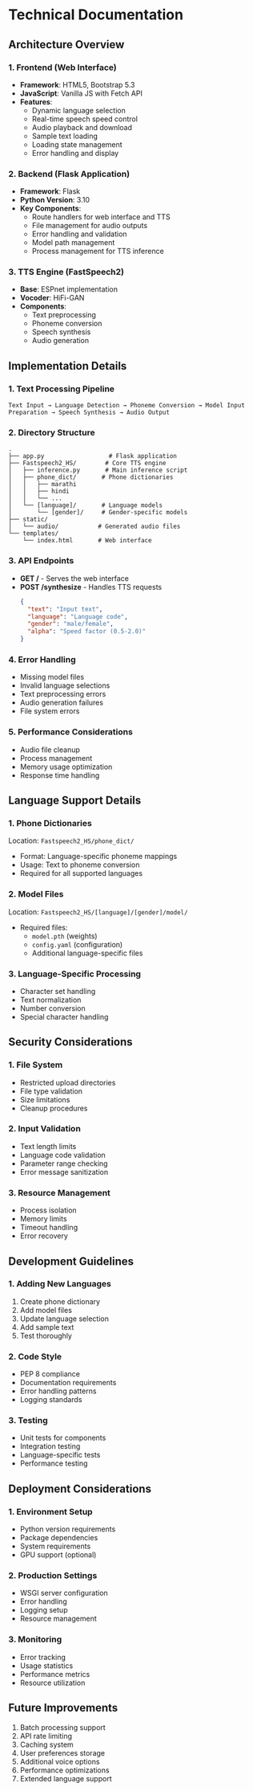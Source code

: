 # Technical Documentation

## Architecture Overview

### 1. Frontend (Web Interface)
- **Framework**: HTML5, Bootstrap 5.3
- **JavaScript**: Vanilla JS with Fetch API
- **Features**:
  - Dynamic language selection
  - Real-time speech speed control
  - Audio playback and download
  - Sample text loading
  - Loading state management
  - Error handling and display

### 2. Backend (Flask Application)
- **Framework**: Flask
- **Python Version**: 3.10
- **Key Components**:
  - Route handlers for web interface and TTS
  - File management for audio outputs
  - Error handling and validation
  - Model path management
  - Process management for TTS inference

### 3. TTS Engine (FastSpeech2)
- **Base**: ESPnet implementation
- **Vocoder**: HiFi-GAN
- **Components**:
  - Text preprocessing
  - Phoneme conversion
  - Speech synthesis
  - Audio generation

## Implementation Details

### 1. Text Processing Pipeline
```
Text Input → Language Detection → Phoneme Conversion → Model Input Preparation → Speech Synthesis → Audio Output
```

### 2. Directory Structure
```
.
├── app.py                  # Flask application
├── Fastspeech2_HS/        # Core TTS engine
│   ├── inference.py       # Main inference script
│   ├── phone_dict/       # Phone dictionaries
│   │   ├── marathi
│   │   ├── hindi
│   │   └── ...
│   └── [language]/       # Language models
│       └── [gender]/     # Gender-specific models
├── static/
│   └── audio/           # Generated audio files
└── templates/
    └── index.html       # Web interface
```

### 3. API Endpoints
- **GET /** - Serves the web interface
- **POST /synthesize** - Handles TTS requests
  ```json
  {
    "text": "Input text",
    "language": "Language code",
    "gender": "male/female",
    "alpha": "Speed factor (0.5-2.0)"
  }
  ```

### 4. Error Handling
- Missing model files
- Invalid language selections
- Text preprocessing errors
- Audio generation failures
- File system errors

### 5. Performance Considerations
- Audio file cleanup
- Process management
- Memory usage optimization
- Response time handling

## Language Support Details

### 1. Phone Dictionaries
Location: `Fastspeech2_HS/phone_dict/`
- Format: Language-specific phoneme mappings
- Usage: Text to phoneme conversion
- Required for all supported languages

### 2. Model Files
Location: `Fastspeech2_HS/[language]/[gender]/model/`
- Required files:
  - `model.pth` (weights)
  - `config.yaml` (configuration)
  - Additional language-specific files

### 3. Language-Specific Processing
- Character set handling
- Text normalization
- Number conversion
- Special character handling

## Security Considerations

### 1. File System
- Restricted upload directories
- File type validation
- Size limitations
- Cleanup procedures

### 2. Input Validation
- Text length limits
- Language code validation
- Parameter range checking
- Error message sanitization

### 3. Resource Management
- Process isolation
- Memory limits
- Timeout handling
- Error recovery

## Development Guidelines

### 1. Adding New Languages
1. Create phone dictionary
2. Add model files
3. Update language selection
4. Add sample text
5. Test thoroughly

### 2. Code Style
- PEP 8 compliance
- Documentation requirements
- Error handling patterns
- Logging standards

### 3. Testing
- Unit tests for components
- Integration testing
- Language-specific tests
- Performance testing

## Deployment Considerations

### 1. Environment Setup
- Python version requirements
- Package dependencies
- System requirements
- GPU support (optional)

### 2. Production Settings
- WSGI server configuration
- Error handling
- Logging setup
- Resource management

### 3. Monitoring
- Error tracking
- Usage statistics
- Performance metrics
- Resource utilization

## Future Improvements

1. Batch processing support
2. API rate limiting
3. Caching system
4. User preferences storage
5. Additional voice options
6. Performance optimizations
7. Extended language support 